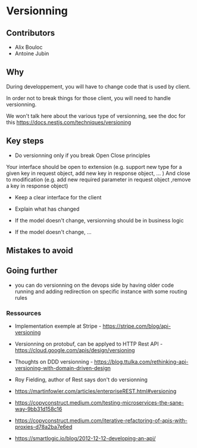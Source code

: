 # Versionning

## Contributors

- Alix Bouloc
- Antoine Jubin

## Why

During developpement, you will have to change code that is used by client.

In order not to break things for those client, you will need to handle versionning.

We won't talk here about the various type of versionning, see the doc for this https://docs.nestjs.com/techniques/versioning

## Key steps

- Do versionning only if you break Open Close principles

Your interface should be open to extension (e.g. support new type for a given key in request object, add new key in response object, ... )
And close to modification (e.g. add new required parameter in request object ,remove a key in response object)

- Keep a clear interface for the client

- Explain what has changed

- If the model doesn't change, versionning should be in business logic
- If the model doesn't change, ...

## Mistakes to avoid

## Going further

- you can do versionning on the devops side by having older code running and adding redirection on specific instance with some routing rules

### Ressources

- Implementation exemple at Stripe - https://stripe.com/blog/api-versioning
- Versionning on protobuf, can be applyed to HTTP Rest API - https://cloud.google.com/apis/design/versioning
- Thoughts on DDD versionning - https://blog.ttulka.com/rethinking-api-versioning-with-domain-driven-design
- Roy Fielding, author of Rest says don't do versionning

- https://martinfowler.com/articles/enterpriseREST.html#versioning
- https://copyconstruct.medium.com/testing-microservices-the-sane-way-9bb31d158c16
- https://copyconstruct.medium.com/iterative-refactoring-of-apis-with-proxies-d78a2ba7e6ed
- https://smartlogic.io/blog/2012-12-12-developing-an-api/
